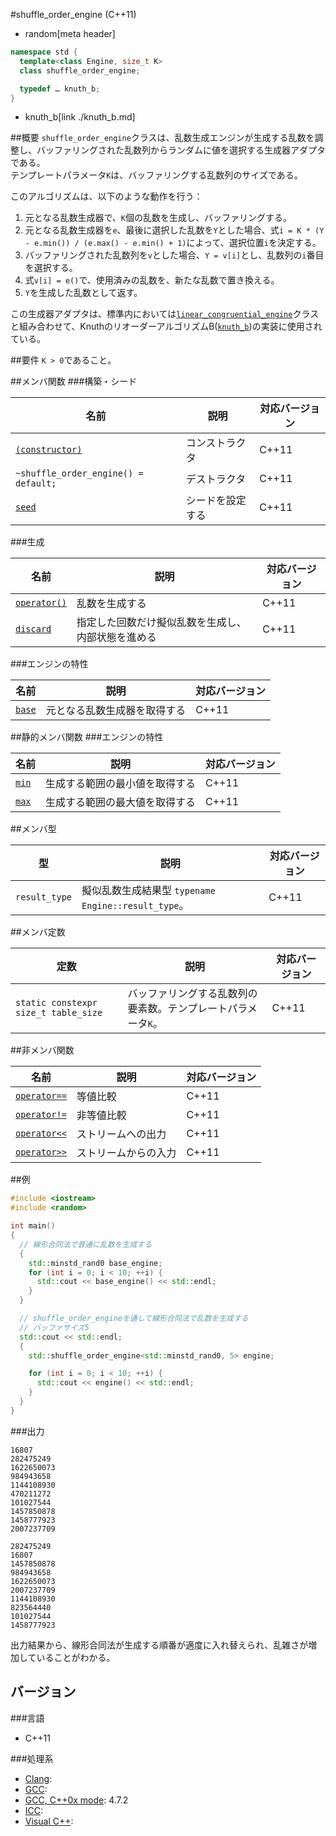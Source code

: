 #shuffle_order_engine (C++11)
* random[meta header]

```cpp
namespace std {
  template<class Engine, size_t K>
  class shuffle_order_engine;

  typedef … knuth_b;
}
```
* knuth_b[link ./knuth_b.md]

##概要
`shuffle_order_engine`クラスは、乱数生成エンジンが生成する乱数を調整し、バッファリングされた乱数列からランダムに値を選択する生成器アダプタである。  
テンプレートパラメータ`K`は、バッファリングする乱数列のサイズである。  


このアルゴリズムは、以下のような動作を行う：

1. 元となる乱数生成器で、`K`個の乱数を生成し、バッファリングする。
2. 元となる乱数生成器を`e`、最後に選択した乱数を`Y`とした場合、式`i = K * (Y - e.min()) / (e.max() - e.min() + 1)`によって、選択位置`i`を決定する。
3. バッファリングされた乱数列を`v`とした場合、`Y = v[i]`とし、乱数列の`i`番目を選択する。
4. 式`v[i] = e()`で、使用済みの乱数を、新たな乱数で置き換える。
5. `Y`を生成した乱数として返す。


この生成器アダプタは、標準内においては[`linear_congruential_engine`](./linear_congruential_engine.md)クラスと組み合わせて、KnuthのリオーダーアルゴリズムB([`knuth_b`](./knuth_b.md))の実装に使用されている。


##要件
`K > 0`であること。


##メンバ関数
###構築・シード

| 名前 | 説明 | 対応バージョン |
|-------------------------------------------------------------------|------------------|-------|
| [`(constructor)`](./shuffle_order_engine/op_constructor.md)       | コンストラクタ   | C++11 |
| `~shuffle_order_engine() = default;`                              | デストラクタ     | C++11 |
| [`seed`](./shuffle_order_engine/seed.md)                          | シードを設定する | C++11 |


###生成

| 名前 | 説明 | 対応バージョン |
|---------------------------------------------------|--------------------|-------|
| [`operator()`](./shuffle_order_engine/op_call.md) | 乱数を生成する | C++11 |
| [`discard`](./shuffle_order_engine/discard.md)    | 指定した回数だけ擬似乱数を生成し、内部状態を進める | C++11 |


###エンジンの特性

| 名前 | 説明 | 対応バージョン |
|------------------------------------------|------------------------------|-------|
| [`base`](./shuffle_order_engine/base.md) | 元となる乱数生成器を取得する | C++11 |


##静的メンバ関数
###エンジンの特性

| 名前 | 説明 | 対応バージョン |
|----------------------------------------------|--------------------------------|-------|
| [`min`](./shuffle_order_engine/min.md) | 生成する範囲の最小値を取得する | C++11 |
| [`max`](./shuffle_order_engine/max.md) | 生成する範囲の最大値を取得する | C++11 |


##メンバ型

| 型 | 説明 | 対応バージョン |
|---------------|-------------------|-------|
| `result_type` | 擬似乱数生成結果型 `typename Engine::result_type`。 | C++11 |


##メンバ定数

| 定数 | 説明 | 対応バージョン |
|---------------|-------------------|-------|
| `static constexpr size_t table_size` | バッファリングする乱数列の要素数。テンプレートパラメータ`K`。 | C++11 |


##非メンバ関数

| 名前 | 説明 | 対応バージョン |
|--------------------------------------------------------------|----------------------|-------|
| [`operator==`](./shuffle_order_engine/op_equal.md)     | 等値比較             | C++11 |
| [`operator!=`](./shuffle_order_engine/op_not_equal.md) | 非等値比較           | C++11 |
| [`operator<<`](./shuffle_order_engine/op_ostream.md)   | ストリームへの出力   | C++11 |
| [`operator>>`](./shuffle_order_engine/op_istream.md)   | ストリームからの入力 | C++11 |


##例
```cpp
#include <iostream>
#include <random>

int main()
{
  // 線形合同法で普通に乱数を生成する
  {
    std::minstd_rand0 base_engine;
    for (int i = 0; i < 10; ++i) {
      std::cout << base_engine() << std::endl;
    }
  }

  // shuffle_order_engineを通して線形合同法で乱数を生成する
  // バッファサイズ5
  std::cout << std::endl;
  {
    std::shuffle_order_engine<std::minstd_rand0, 5> engine;

    for (int i = 0; i < 10; ++i) {
      std::cout << engine() << std::endl;
    }
  }
}
```

###出力
```
16807
282475249
1622650073
984943658
1144108930
470211272
101027544
1457850878
1458777923
2007237709

282475249
16807
1457850878
984943658
1622650073
2007237709
1144108930
823564440
101027544
1458777923
```

出力結果から、線形合同法が生成する順番が適度に入れ替えられ、乱雑さが増加していることがわかる。


## バージョン
###言語
- C++11

###処理系
- [Clang](/implementation.md#clang): 
- [GCC](/implementation.md#gcc): 
- [GCC, C++0x mode](/implementation.md#gcc): 4.7.2
- [ICC](/implementation.md#icc): 
- [Visual C++](/implementation.md#visual_cpp): 

